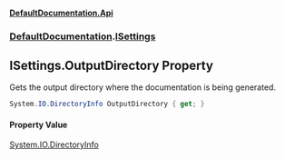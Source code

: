 #### [DefaultDocumentation.Api](index.md 'index')
### [DefaultDocumentation](index.md#DefaultDocumentation 'DefaultDocumentation').[ISettings](ISettings.md 'DefaultDocumentation.ISettings')

## ISettings.OutputDirectory Property

Gets the output directory where the documentation is being generated.

```csharp
System.IO.DirectoryInfo OutputDirectory { get; }
```

#### Property Value
[System.IO.DirectoryInfo](https_//docs.microsoft.com/en-us/dotnet/api/System.IO.DirectoryInfo 'System.IO.DirectoryInfo')